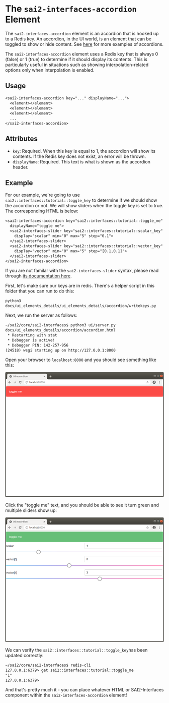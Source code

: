 The `sai2-interfaces-accordion` Element
=======================================
The `sai2-interfaces-accordion` element is an accordion that is hooked up to a 
Redis key. An accordion, in the UI world, is an element that can be toggled to 
show or hide content. See 
[here](https://semantic-ui.com/modules/accordion.html#/definition) for more 
examples of accordions.

The `sai2-interfaces-accordion` element uses a Redis key that is always 0 
(false) or 1 (true) to determine if it should display its contents. This is 
particularly useful in situations such as showing interpolation-related options 
only when interpolation is enabled.

## Usage
```
<sai2-interfaces-accordion key="..." displayName="...">
  <element></element>
  <element></element>
  <element></element>
  ...
</sai2-interfaces-accordion>
```

## Attributes
* `key`: Required. When this key is equal to 1, the accordion will show its 
contents. If the Redis key does not exist, an error will be thrown.
* `displayName`: Required. This text is what is shown as the accordion header.

## Example
For our example, we're going to use `sai2::interfaces::tutorial::toggle_key` to 
determine if we should show the accordion or not. We will show sliders when the 
toggle key is set to true. The corresponding HTML is below:

```
<sai2-interfaces-accordion key="sai2::interfaces::tutorial::toggle_me" 
  displayName="toggle me">
  <sai2-interfaces-slider key="sai2::interfaces::tutorial::scalar_key" 
    display="scalar" min="0" max="5" step="0.1">
  </sai2-interfaces-slider>
  <sai2-interfaces-slider key="sai2::interfaces::tutorial::vector_key" 
    display="vector" min="0" max="5" step="[0.1,0.1]">
  </sai2-interfaces-slider>
</sai2-interfaces-accordion>
```

If you are not familar with the `sai2-interfaces-slider` syntax, please read 
through [its documentation here](../slider/slider.md).

First, let's make sure our keys are in redis. There's a helper script in this 
folder that you can run to do this:
```
python3 docs/ui_elements_details/ui_elements_details/accordion/writekeys.py
```

Next, we run the server as follows:
```
~/sai2/core/sai2-interfaces$ python3 ui/server.py docs/ui_elements_details/accordion/accordion.html 
 * Restarting with stat
 * Debugger is active!
 * Debugger PIN: 142-257-956
(24518) wsgi starting up on http://127.0.0.1:8000
```

Open your browser to `localhost:8000` and you should see something like this:

![accordion initial](./accordion-initial.png)

Click the "toggle me" text, and you should be able to see it turn green and 
multiple sliders show up:

![accordion toggled](./accordion-toggled.png)

We can verify the `sai2::interfaces::tutorial::toggle_key`has been updated 
correctly:
```
~/sai2/core/sai2-interfaces$ redis-cli
127.0.0.1:6379> get sai2::interfaces::tutorial::toggle_me
"1"
127.0.0.1:6379> 
``` 

And that's pretty much it - you can place whatever HTML or SAI2-Interfaces 
component within the `sai2-interfaces-accordion` element!